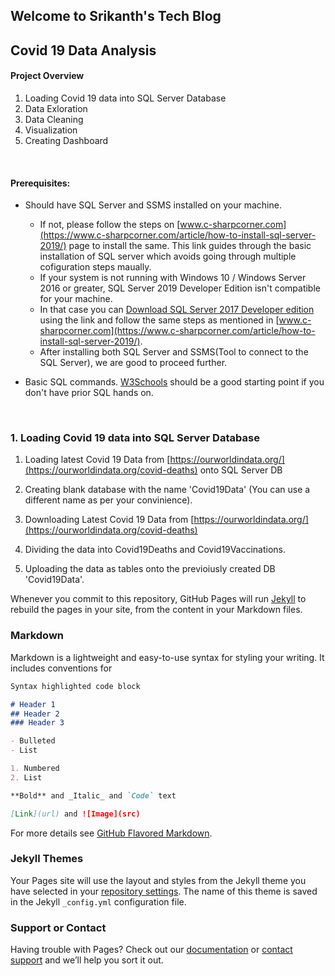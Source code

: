 ## Welcome to Srikanth's Tech Blog 


## Covid 19 Data Analysis

#### Project Overview
1. Loading Covid 19 data into SQL Server Database
2. Data Exloration
3. Data Cleaning
4. Visualization
5. Creating Dashboard
<br/>

#### Prerequisites:
- Should have SQL Server and SSMS installed on your machine. 
 
     - If not, please follow the steps on [www.c-sharpcorner.com](https://www.c-sharpcorner.com/article/how-to-install-sql-server-2019/) page to install the same. This link  guides through the basic installation of SQL server which avoids going through multiple cofiguration steps maually.
     - If your system is not running with Windows 10 / Windows Server 2016 or greater, SQL Server 2019 Developer Edition isn't compatible for your machine.
     - In that case you can [Download SQL Server 2017 Developer edition](https://download.microsoft.com/download/5/A/7/5A7065A2-C81C-4A31-9972-8A31AC9388C1/SQLServer2017-SSEI-Dev.exe) using the link and follow the same steps as mentioned in [www.c-sharpcorner.com](https://www.c-sharpcorner.com/article/how-to-install-sql-server-2019/).
     - After installing both SQL Server and SSMS(Tool to connect to the SQL Server), we are good to proceed further.

- Basic SQL commands. [W3Schools](https://www.w3schools.com/sql/sql_syntax.asp) should be a good starting point if you don't have prior SQL hands on.

<br/>


### 1. Loading Covid 19 data into SQL Server Database
1. Loading latest Covid 19 Data from [https://ourworldindata.org/](https://ourworldindata.org/covid-deaths) onto SQL Server DB

1. Creating blank database with the name 'Covid19Data' (You can use a different name as per your convinience). 
2. Downloading Latest Covid 19 Data from [https://ourworldindata.org/](https://ourworldindata.org/covid-deaths)
3. Dividing the data into Covid19Deaths and Covid19Vaccinations.
4. Uploading the data as tables onto the previoiusly created DB 'Covid19Data'.




Whenever you commit to this repository, GitHub Pages will run [Jekyll](https://jekyllrb.com/) to rebuild the pages in your site, from the content in your Markdown files.

### Markdown

Markdown is a lightweight and easy-to-use syntax for styling your writing. It includes conventions for

```markdown
Syntax highlighted code block

# Header 1
## Header 2
### Header 3

- Bulleted
- List

1. Numbered
2. List

**Bold** and _Italic_ and `Code` text

[Link](url) and ![Image](src)
```

For more details see [GitHub Flavored Markdown](https://guides.github.com/features/mastering-markdown/).

### Jekyll Themes

Your Pages site will use the layout and styles from the Jekyll theme you have selected in your [repository settings](https://github.com/SrikanthreddyR/TechBlog/settings/pages). The name of this theme is saved in the Jekyll `_config.yml` configuration file.

### Support or Contact

Having trouble with Pages? Check out our [documentation](https://docs.github.com/categories/github-pages-basics/) or [contact support](https://support.github.com/contact) and we’ll help you sort it out.
